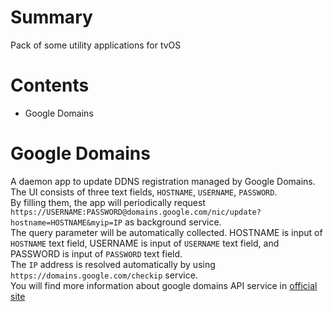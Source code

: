# Summary
Pack of some utility applications for tvOS

# Contents
 - Google Domains

# Google Domains
A daemon app to update DDNS registration managed by Google Domains.  
The UI consists of three text fields, `HOSTNAME`, `USERNAME`, `PASSWORD`.  
By filling them, the app will periodically request `https://USERNAME:PASSWORD@domains.google.com/nic/update?hostname=HOSTNAME&myip=IP` as background service.  
The query parameter will be automatically collected. 
HOSTNAME is input of `HOSTNAME` text field, 
USERNAME is input of `USERNAME` text field, 
and PASSWORD is input of `PASSWORD` text field.  
The `IP` address is resolved automatically by using `https://domains.google.com/checkip` service.  
You will find more information about google domains API service in [official site](https://support.google.com/domains/answer/6147083)
